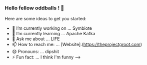 ### Hello fellow oddballs ! 👋

Here are some ideas to get you started:

- 🔭 I’m currently working on ... Symbiote
- 🌱 I’m currently learning ... Apache Kafka
- 💬 Ask me about ... LIFE
- 📫 How to reach me: ... [Website].(https://theprojectgroot.com)
- 😄 Pronouns: ... dipshit
- ⚡ Fun fact: ... I think I'm funny
-->
